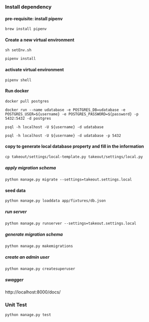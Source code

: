 ### Install dependency

#### pre-requisite: install pipenv
```
brew install pipenv
```

#### Create a new virtual environment
```
sh setEnv.sh
```

```
pipenv install
```

#### activate virtual environment
```
pipenv shell
```

#### Run docker
```
docker pull postgres
```
```
docker run --name udatabase -e POSTGRES_DB=udatabase -e POSTGRES_USER=${username} -e POSTGRES_PASSWORD=${password} -p 5432:5432 -d postgres
```
```
psql -h localhost -U ${username} -d udatabase
```

```
psql -h localhost -U ${username} -d udatabase -p 5432
```

#### copy to generate local database property and fill in the information
```
cp takeout/settings/local-template.py takeout/settings/local.py
```

##### apply migration schema
```
python manage.py migrate --settings=takeout.settings.local
```
#### seed data
```
python manage.py loaddata app/fixtures/db.json
```
##### run server
```
python manage.py runserver --settings=takeout.settings.local
```
##### generate migration schema
```
python manage.py makemigrations
```
##### create an admin user
```
python manage.py createsuperuser
```
##### swagger
http://localhost:8000/docs/


### Unit Test
```
python manage.py test
```

